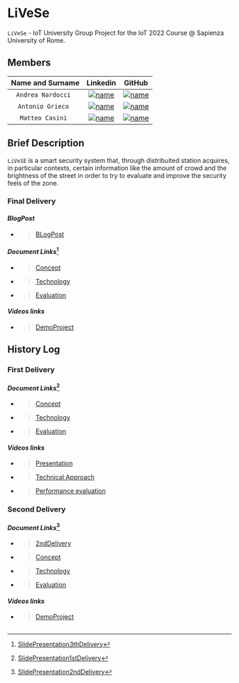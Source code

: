 # LiVeSe
`LiVeSe` - IoT University Group Project for the IoT 2022 Course @ Sapienza University of Rome.

## Members

| **Name and Surname** | **Linkedin** | **GitHub** |
| :---: | :---: | :--: |
| `Andrea Nardocci ` | [![name](https://github.com/nardoz-dev/projectName/blob/main/docs/sharedpictures/LogoIn.svg)](https://www.linkedin.com/in/andrea-nardocci) | [![name](https://github.com/nardoz-dev/projectName/blob/main/docs/sharedpictures/GitHubLogo.png)](https://github.com/nardoz-dev) |
| `Antonio Grieco ` | [![name](https://github.com/nardoz-dev/projectName/blob/main/docs/sharedpictures/LogoIn.svg)](https://www.linkedin.com/in/AntonioGrieco96) | [![name](https://github.com/nardoz-dev/projectName/blob/main/docs/sharedpictures/GitHubLogo.png)](https://github.com/AGrieco96) |
| `Matteo Casini ` | [![name](https://github.com/nardoz-dev/projectName/blob/main/docs/sharedpictures/LogoIn.svg)](https://www.linkedin.com/in/matteo--casini) | [![name](https://github.com/nardoz-dev/projectName/blob/main/docs/sharedpictures/GitHubLogo.png)](https://github.com/77Dice) |


## Brief Description

`LiVeSE` is a smart security system that, through distribuited station acquires, in particular contexts, certain information like the amount of crowd and the brightness of the street in order to try to evaluate and improve the security feels of the zone.



### Final Delivery

#### *BlogPost*
- >[BLogPost]()

#### *Document Links*[^3]

 -  >[Concept]()

 -  >[Technology]()

 -  >[Evaluation]()
 
 ####  *Videos links*
  
 -  > [DemoProject]()

###

## History Log

### First Delivery

####  *Document Links*[^1]
 
 -  >[Concept](https://github.com/nardoz-dev/projectName/blob/main/docs/1stdelivery/concept.md)

 -  >[Technology](https://github.com/nardoz-dev/projectName/blob/main/docs/1stdelivery/technology.md)

 -  >[Evaluation](https://github.com/nardoz-dev/projectName/blob/main/docs/1stdelivery/evaluation.md)
    
####  *Videos links*
  
 -  > [Presentation](https://youtu.be/YJ-DTag-tTc)

 -  > [Technical Approach](https://youtu.be/LVbxLFv3axM)
 
 -  > [Performance evaluation](https://youtu.be/FuS8JFfNO8Q)

###

### Second Delivery

####  *Document Links*[^2]
 
  - >[2ndDelivery](https://github.com/nardoz-dev/projectName/blob/main/docs/2nddelivery/2ndDelivery.md)
   
 -  >[Concept](https://github.com/nardoz-dev/projectName/blob/main/docs/2nddelivery/concept2.md)

 -  >[Technology](https://github.com/nardoz-dev/projectName/blob/main/docs/2nddelivery/technology2.md)

 -  >[Evaluation](https://github.com/nardoz-dev/projectName/blob/main/docs/2nddelivery/evaluation2.md)

####  *Videos links*
  
 -  > [DemoProject](https://youtu.be/CZ9dqPzy0AY)

##

[^1]: [SlidePresentation1stDelivery](https://drive.google.com/drive/folders/19eqFpTNYTQZWTqECtUOLSaU-NNftseN5?usp=sharing)
[^2]: [SlidePresentation2ndDelivery](https://docs.google.com/presentation/d/1aP55nPdbY1ZenbVbF0CaU0JsQ-7Elh2Z/edit?usp=sharing&ouid=113907955486241385726&rtpof=true&sd=true)
[^3]: [SlidePresentation3thDelivery]()


